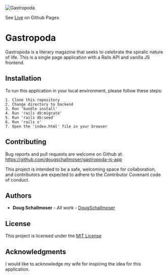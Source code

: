![Gastropoda](https://user-images.githubusercontent.com/65590878/97113808-e90a9100-16a9-11eb-8d3a-16677eca2f51.png)

See [Live](https://dougschallmoser.github.io/gastropoda-js-app/) on Github Pages

# Gastropoda

Gastropoda is a literary magazine that seeks to celebrate the spiralic nature of life. This is a single page application with a Rails API and vanilla JS frontend.


## Installation

To run this application in your local environment, please follow these steps:

```
1. Clone this repository
2. Change directory to backend
3. Run 'bundle install'
4. Run 'rails db:migrate'
5. Run 'rails db:seed'
6. Run 'rails s'
7. Open the 'index.html' file in your browser
```


## Contributing

Bug reports and pull requests are welcome on Github at:
https://github.com/dougschallmoser/gastropoda-js-app

This project is intended to be a safe, welcoming space for collaboration, and contributors are expected to adhere to the Contributor Covenant code of conduct.
 

## Authors

* **Doug Schallmoser** - *All work* - [DougSchallmoser](https://github.com/dougschallmoser)


## License

This project is licensed under the [MIT License](https://opensource.org/licenses/MIT)


## Acknowledgments

I would like to acknowledge my wife for inspiring the idea for this application.
